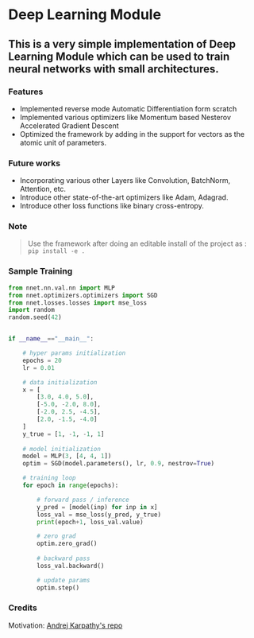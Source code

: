 # Deep Learning Module

## This is a very simple implementation of Deep Learning Module which can be used to train neural networks with small architectures.

### Features
- Implemented reverse mode Automatic Differentiation form scratch
- Implemented various optimizers like Momentum based Nesterov Accelerated Gradient Descent
- Optimized the framework by adding in the support for vectors as the atomic unit of parameters.

### Future works
- Incorporating various other Layers like Convolution, BatchNorm, Attention, etc.
- Introduce other state-of-the-art optimizers like Adam, Adagrad.
- Introduce other loss functions like binary cross-entropy.

### Note
> Use the framework after doing an editable install of the project as : `pip install -e .`

### Sample Training
```python
from nnet.nn.val.nn import MLP
from nnet.optimizers.optimizers import SGD
from nnet.losses.losses import mse_loss
import random
random.seed(42)


if __name__=="__main__":

    # hyper params initialization
    epochs = 20
    lr = 0.01

    # data initialization
    x = [
        [3.0, 4.0, 5.0],
        [-5.0, -2.0, 8.0],
        [-2.0, 2.5, -4.5],
        [2.0, -1.5, -4.0]
    ]
    y_true = [1, -1, -1, 1]
    
    # model initialization
    model = MLP(3, [4, 4, 1])
    optim = SGD(model.parameters(), lr, 0.9, nestrov=True)

    # training loop
    for epoch in range(epochs):

        # forward pass / inference
        y_pred = [model(inp) for inp in x]
        loss_val = mse_loss(y_pred, y_true)
        print(epoch+1, loss_val.value)

        # zero grad
        optim.zero_grad()
        
        # backward pass
        loss_val.backward()

        # update params
        optim.step()
```

### Credits
Motivation: [Andrej Karpathy's repo](https://github.com/karpathy/micrograd)